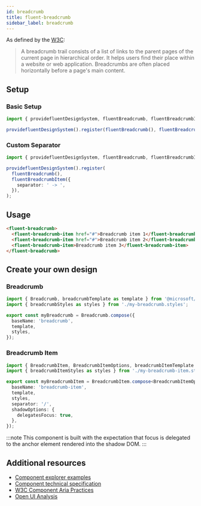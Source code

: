 ```yaml
---
id: breadcrumb
title: fluent-breadcrumb
sidebar_label: breadcrumb
---
```


As defined by the [W3C](https://w3c.github.io/aria-practices/#breadcrumb):

> A breadcrumb trail consists of a list of links to the parent pages of the current page in hierarchical order. It helps users find their place within a website or web application. Breadcrumbs are often placed horizontally before a page's main content.

## Setup

### Basic Setup

```ts
import { providefluentDesignSystem, fluentBreadcrumb, fluentBreadcrumbItem } from '@fluentui/web-components';

providefluentDesignSystem().register(fluentBreadcrumb(), fluentBreadcrumbItem());
```

### Custom Separator

```ts
import { providefluentDesignSystem, fluentBreadcrumb, fluentBreadcrumbItem } from '@fluentui/web-components';

providefluentDesignSystem().register(
  fluentBreadcrumb(),
  fluentBreadcrumbItem({
    separator: ' -> ',
  }),
);
```

## Usage

```html live
<fluent-breadcrumb>
  <fluent-breadcrumb-item href="#">Breadcrumb item 1</fluent-breadcrumb-item>
  <fluent-breadcrumb-item href="#">Breadcrumb item 2</fluent-breadcrumb-item>
  <fluent-breadcrumb-item>Breadcrumb item 3</fluent-breadcrumb-item>
</fluent-breadcrumb>
```

## Create your own design

### Breadcrumb

```ts
import { Breadcrumb, breadcrumbTemplate as template } from '@microsoft/fast-foundation';
import { breadcrumbStyles as styles } from './my-breadcrumb.styles';

export const myBreadcrumb = Breadcrumb.compose({
  baseName: 'breadcrumb',
  template,
  styles,
});
```

### Breadcrumb Item

```ts
import { BreadcrumbItem, BreadcrumbItemOptions, breadcrumbItemTemplate as template } from '@microsoft/fast-foundation';
import { breadcrumbItemStyles as styles } from './my-breadcrumb-item.styles';

export const myBreadcrumbItem = BreadcrumbItem.compose<BreadcrumbItemOptions>({
  baseName: 'breadcrumb-item',
  template,
  styles,
  separator: '/',
  shadowOptions: {
    delegatesFocus: true,
  },
});
```

:::note
This component is built with the expectation that focus is delegated to the anchor element rendered into the shadow DOM.
:::

## Additional resources

- [Component explorer examples](https://explore.fast.design/components/fast-breadcrumb)
- [Component technical specification](https://github.com/microsoft/fast/blob/master/packages/web-components/fast-foundation/src/breadcrumb/breadcrumb.spec.md)
- [W3C Component Aria Practices](https://w3c.github.io/aria-practices/#breadcrumb)
- [Open UI Analysis](https://open-ui.org/components/Breadcrumb)
